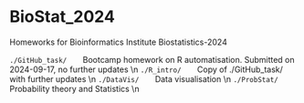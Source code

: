 # BioStat_2024
Homeworks for Bioinformatics Institute Biostatistics-2024

`./GitHub_task/`&emsp;&emsp;Bootcamp homework on R automatisation. Submitted on 2024-09-17, no further updates \n
`./R_intro/`&emsp;&emsp;Copy of ./GitHub_task/ with further updates \n
`./DataVis/`&emsp;&emsp;Data visualisation \n
`./ProbStat/`&emsp;&emsp;Probability theory and Statistics \n